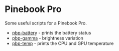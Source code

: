 # Pinebook Pro

Some useful scripts for a Pinebook Pro.

* [pbp-battery](pbp-battery) - prints the battery status
* [pbp-gamma](pbp-gamma) - brightness variation
* [pbp-temp](pbp-temp) - prints the CPU and GPU temperature
